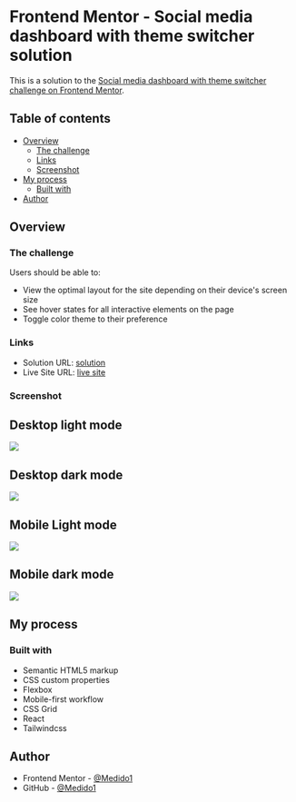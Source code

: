 # Frontend Mentor - Social media dashboard with theme switcher solution

This is a solution to the [Social media dashboard with theme switcher challenge on Frontend Mentor](https://www.frontendmentor.io/challenges/social-media-dashboard-with-theme-switcher-6oY8ozp_H).

## Table of contents

- [Overview](#overview)
  - [The challenge](#the-challenge)
  - [Links](#links)
  - [Screenshot](#screenshot)
- [My process](#my-process)
  - [Built with](#built-with)
- [Author](#author)

## Overview

### The challenge

Users should be able to:

- View the optimal layout for the site depending on their device's screen size
- See hover states for all interactive elements on the page
- Toggle color theme to their preference

### Links

- Solution URL: [solution](https://github.com/Medido1/Social-media-dashboard-with-theme-switcher)
- Live Site URL: [live site](https://medidosocialdashboard.netlify.app/)

### Screenshot

  ## Desktop light mode
  ![](./src/assets/screenshots/desktoplight.png)

  ## Desktop dark mode
  ![](./src/assets/screenshots/desktopdark.png)

  ## Mobile Light mode
  ![](./src/assets/screenshots/mobilelight.png)

  ## Mobile dark mode
  ![](./src/assets/screenshots/mobiledark.png)

## My process

### Built with

- Semantic HTML5 markup
- CSS custom properties
- Flexbox
- Mobile-first workflow
- CSS Grid
- React 
- Tailwindcss

## Author

- Frontend Mentor - [@Medido1](https://www.frontendmentor.io/profile/Medido1)
- GitHub - [@Medido1](https://github.com/Medido1)



